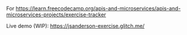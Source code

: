 For https://learn.freecodecamp.org/apis-and-microservices/apis-and-microservices-projects/exercise-tracker

Live demo (WIP): https://jsanderson-exercise.glitch.me/